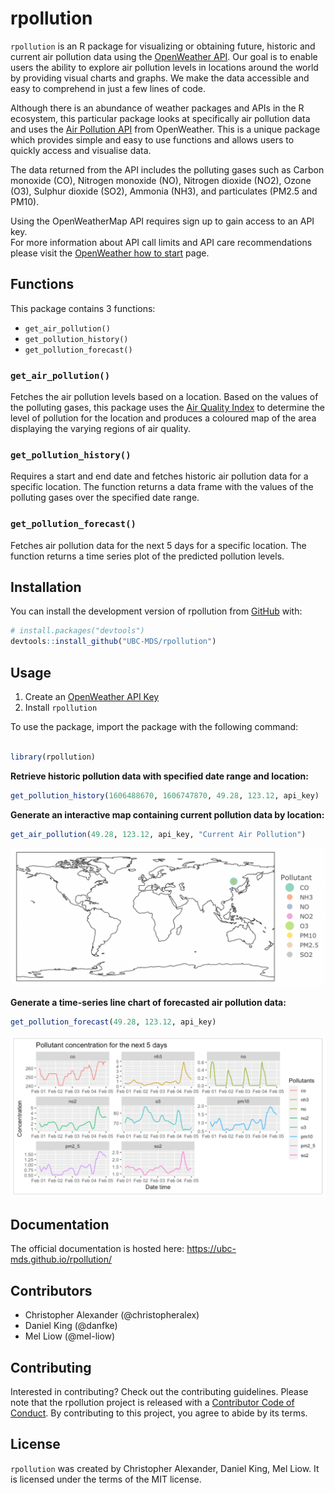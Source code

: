 
<!-- README.md is generated from README.Rmd. Please edit that file -->

# rpollution

<!-- badges: start -->
<!-- badges: end -->

`rpollution` is an R package for visualizing or obtaining future,
historic and current air pollution data using the [OpenWeather
API](https://openweathermap.org). Our goal is to enable users the
ability to explore air pollution levels in locations around the world by
providing visual charts and graphs. We make the data accessible and easy
to comprehend in just a few lines of code.

Although there is an abundance of weather packages and APIs in the R
ecosystem, this particular package looks at specifically air pollution
data and uses the [Air Pollution
API](https://openweathermap.org/api/air-pollution) from OpenWeather.
This is a unique package which provides simple and easy to use functions
and allows users to quickly access and visualise data.

The data returned from the API includes the polluting gases such as
Carbon monoxide (CO), Nitrogen monoxide (NO), Nitrogen dioxide (NO2),
Ozone (O3), Sulphur dioxide (SO2), Ammonia (NH3), and particulates
(PM2.5 and PM10).

Using the OpenWeatherMap API requires sign up to gain access to an API
key.  
For more information about API call limits and API care recommendations
please visit the [OpenWeather how to
start](https://openweathermap.org/appid) page.

## Functions

This package contains 3 functions:

-   `get_air_pollution()`
-   `get_pollution_history()`
-   `get_pollution_forecast()`

### `get_air_pollution()`

Fetches the air pollution levels based on a location. Based on the
values of the polluting gases, this package uses the [Air Quality
Index](https://en.wikipedia.org/wiki/Air_quality_index#CAQI) to
determine the level of pollution for the location and produces a
coloured map of the area displaying the varying regions of air quality.

### `get_pollution_history()`

Requires a start and end date and fetches historic air pollution data
for a specific location. The function returns a data frame with the
values of the polluting gases over the specified date range.

### `get_pollution_forecast()`

Fetches air pollution data for the next 5 days for a specific location.
The function returns a time series plot of the predicted pollution
levels.

## Installation

You can install the development version of rpollution from
[GitHub](https://github.com/UBC-MDS/rpollution) with:

``` r
# install.packages("devtools")
devtools::install_github("UBC-MDS/rpollution")
```

## Usage

1.  Create an [OpenWeather API Key](https://openweathermap.org/appid)
2.  Install `rpollution`

To use the package, import the package with the following command:

``` r

library(rpollution)
```

**Retrieve historic pollution data with specified date range and location:**
``` r
get_pollution_history(1606488670, 1606747870, 49.28, 123.12, api_key)
```

**Generate an interactive map containing current pollution data by location:**

``` r
get_air_pollution(49.28, 123.12, api_key, "Current Air Pollution")
```

![](man/figures/current_plot.png)

**Generate a time-series line chart of forecasted air pollution data:**
``` r
get_pollution_forecast(49.28, 123.12, api_key)
```
![](man/figures/forecast_plot.png)

## Documentation

The official documentation is hosted here: https://ubc-mds.github.io/rpollution/


## Contributors

-   Christopher Alexander (@christopheralex)
-   Daniel King (@danfke)
-   Mel Liow (@mel-liow)

## Contributing

Interested in contributing? Check out the contributing guidelines.
Please note that the rpollution project is released with a [Contributor
Code of
Conduct](https://github.com/UBC-MDS/rpollution/blob/master/CODE_OF_CONDUCT.md).
By contributing to this project, you agree to abide by its terms.

## License

`rpollution` was created by Christopher Alexander, Daniel King, Mel
Liow. It is licensed under the terms of the MIT license.
